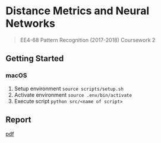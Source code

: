# Distance Metrics and Neural Networks

> EE4-68 Pattern Recognition (2017-2018) Coursework 2

## Getting Started

### macOS

1. Setup environment `source scripts/setup.sh`
2. Activate environment `source .env/bin/activate`
3. Execute script `python src/<name of script>`

## Report

[pdf](Report.pdf)
